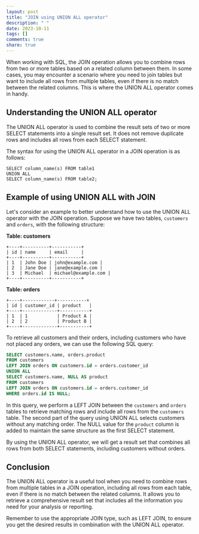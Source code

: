 ```yaml
---
layout: post
title: "JOIN using UNION ALL operator"
description: " "
date: 2023-10-11
tags: []
comments: true
share: true
---
```


When working with SQL, the JOIN operation allows you to combine rows from two or more tables based on a related column between them. In some cases, you may encounter a scenario where you need to join tables but want to include all rows from multiple tables, even if there is no match between the related columns. This is where the UNION ALL operator comes in handy.

## Understanding the UNION ALL operator

The UNION ALL operator is used to combine the result sets of two or more SELECT statements into a single result set. It does not remove duplicate rows and includes all rows from each SELECT statement.

The syntax for using the UNION ALL operator in a JOIN operation is as follows:

```
SELECT column_name(s) FROM table1
UNION ALL
SELECT column_name(s) FROM table2;
```

## Example of using UNION ALL with JOIN

Let's consider an example to better understand how to use the UNION ALL operator with the JOIN operation. Suppose we have two tables, `customers` and `orders`, with the following structure:

**Table: customers**
```
+----+----------+-----------+
| id | name     | email     |
+----+----------+-----------+
| 1  | John Doe | john@example.com |
| 2  | Jane Doe | jane@example.com |
| 3  | Michael  | michael@example.com |
+----+----------+-----------+
```

**Table: orders**
```
+----+------------+-----------+
| id | customer_id | product   |
+----+-------------+-----------+
| 1  | 1           | Product A |
| 2  | 2           | Product B |
+----+-------------+-----------+
```

To retrieve all customers and their orders, including customers who have not placed any orders, we can use the following SQL query:

```sql
SELECT customers.name, orders.product 
FROM customers
LEFT JOIN orders ON customers.id = orders.customer_id
UNION ALL
SELECT customers.name, NULL AS product
FROM customers
LEFT JOIN orders ON customers.id = orders.customer_id
WHERE orders.id IS NULL;
```

In this query, we perform a LEFT JOIN between the `customers` and `orders` tables to retrieve matching rows and include all rows from the `customers` table. The second part of the query using UNION ALL selects customers without any matching order. The NULL value for the `product` column is added to maintain the same structure as the first SELECT statement.

By using the UNION ALL operator, we will get a result set that combines all rows from both SELECT statements, including customers without orders.

## Conclusion

The UNION ALL operator is a useful tool when you need to combine rows from multiple tables in a JOIN operation, including all rows from each table, even if there is no match between the related columns. It allows you to retrieve a comprehensive result set that includes all the information you need for your analysis or reporting.

Remember to use the appropriate JOIN type, such as LEFT JOIN, to ensure you get the desired results in combination with the UNION ALL operator.
